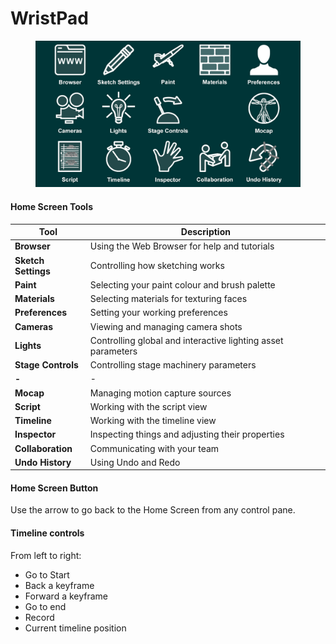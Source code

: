# WristPad

<figure><img src="../.gitbook/assets/WristPad.jpeg" alt=""><figcaption></figcaption></figure>

#### Home Screen Tools

| **Tool**            | **Description**                                              |
| ------------------- | ------------------------------------------------------------ |
| **Browser**         | Using the Web Browser for help and tutorials                 |
| **Sketch Settings** | Controlling how sketching works                              |
| **Paint**           | Selecting your paint colour and brush palette                |
| **Materials**       | Selecting materials for texturing faces                      |
| **Preferences**     | Setting your working preferences                             |
| **Cameras**         | Viewing and managing camera shots                            |
| **Lights**          | Controlling global and interactive lighting asset parameters |
| **Stage Controls**  | Controlling stage machinery parameters                       |
| **-**               | -                                                            |
| **Mocap**           | Managing motion capture sources                              |
| **Script**          | Working with the script view                                 |
| **Timeline**        | Working with the timeline view                               |
| **Inspector**       | Inspecting things and adjusting their properties             |
| **Collaboration**   | Communicating with your team                                 |
| **Undo History**    | Using Undo and Redo                                          |

#### Home Screen Button

Use the arrow to go back to the Home Screen from any control pane.

#### Timeline controls

From left to right:

* Go to Start
* Back a keyframe
* Forward a keyframe
* Go to end
* Record
* Current timeline position
